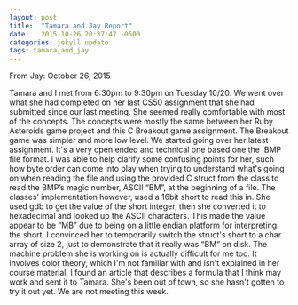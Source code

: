 ```yaml
---
layout: post
title:  "Tamara and Jay Report"
date:   2015-10-26 20:37:47 -0500
categories: jekyll update
tags: tamara_and_jay
---
```


From Jay: October 26, 2015

Tamara and I met from 6:30pm to 9:30pm on Tuesday 10/20. We went over what she had completed on her last CS50 assignment that she had submitted since our last meeting. She seemed really comfortable with most of the concepts. The concepts were mostly the same between her Ruby Asteroids game project and this C Breakout game assignment. The Breakout game was simpler and more low level.  We started going over her latest assignment. It's a very open ended and technical one based one the .BMP file format. I was able to help clarify some confusing points for her, such how byte order can come into play when trying to understand what's going on when reading the file and using the provided C struct from the class to read the BMP’s magic number, ASCII “BM”,  at the beginning of a file. The classes’ implementation however, used a 16bit short to read this in. She used gdb to get the value of the short integer, then she converted it to hexadecimal and looked up the ASCII characters. This made the value appear to be “MB” due to being on a little endian platform for interpreting the short. I convinced her to temporarily switch the struct's short to a char array of size 2, just to demonstrate that it really was “BM” on disk. The machine problem she is working on is actually difficult for me too. It involves color theory, which I'm not familiar with and isn't explained in her course material. I found an article that describes a formula that I think may work and sent it to Tamara. She's been out of town, so she hasn't gotten to try it out yet. We are not meeting this week.